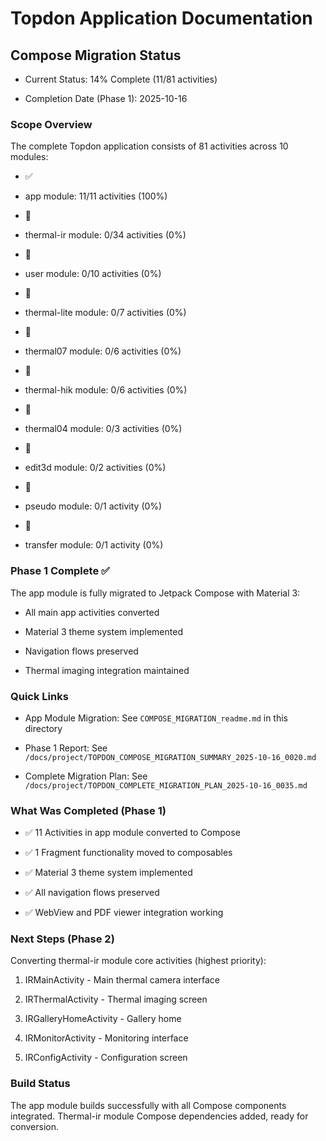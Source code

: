 # Topdon Application Documentation

## Compose Migration Status

- Current Status: 14% Complete (11/81 activities)

- Completion Date (Phase 1): 2025-10-16

### Scope Overview

The complete Topdon application consists of 81 activities across 10 modules:

- ✅

* app module: 11/11 activities (100%)

- 🔄

* thermal-ir module: 0/34 activities (0%)

- 🔄

* user module: 0/10 activities (0%)

- 🔄

* thermal-lite module: 0/7 activities (0%)

- 🔄

* thermal07 module: 0/6 activities (0%)

- 🔄

* thermal-hik module: 0/6 activities (0%)

- 🔄

* thermal04 module: 0/3 activities (0%)

- 🔄

* edit3d module: 0/2 activities (0%)

- 🔄

* pseudo module: 0/1 activity (0%)

- 🔄

* transfer module: 0/1 activity (0%)

### Phase 1 Complete ✅

The app module is fully migrated to Jetpack Compose with Material 3:

- All main app activities converted

- Material 3 theme system implemented

- Navigation flows preserved

- Thermal imaging integration maintained

### Quick Links

- App Module Migration: See `COMPOSE_MIGRATION_readme.md` in this directory

- Phase 1 Report: See
  `/docs/project/TOPDON_COMPOSE_MIGRATION_SUMMARY_2025-10-16_0020.md`

- Complete Migration Plan: See
  `/docs/project/TOPDON_COMPLETE_MIGRATION_PLAN_2025-10-16_0035.md`

### What Was Completed (Phase 1)

- ✅ 11 Activities in app module converted to Compose

- ✅ 1 Fragment functionality moved to composables

- ✅ Material 3 theme system implemented

- ✅ All navigation flows preserved

- ✅ WebView and PDF viewer integration working

### Next Steps (Phase 2)

Converting thermal-ir module core activities (highest priority):

1. IRMainActivity - Main thermal camera interface

2. IRThermalActivity - Thermal imaging screen

3. IRGalleryHomeActivity - Gallery home

4. IRMonitorActivity - Monitoring interface

5. IRConfigActivity - Configuration screen

### Build Status

The app module builds successfully with all Compose components integrated.
Thermal-ir module Compose dependencies added, ready for conversion.

